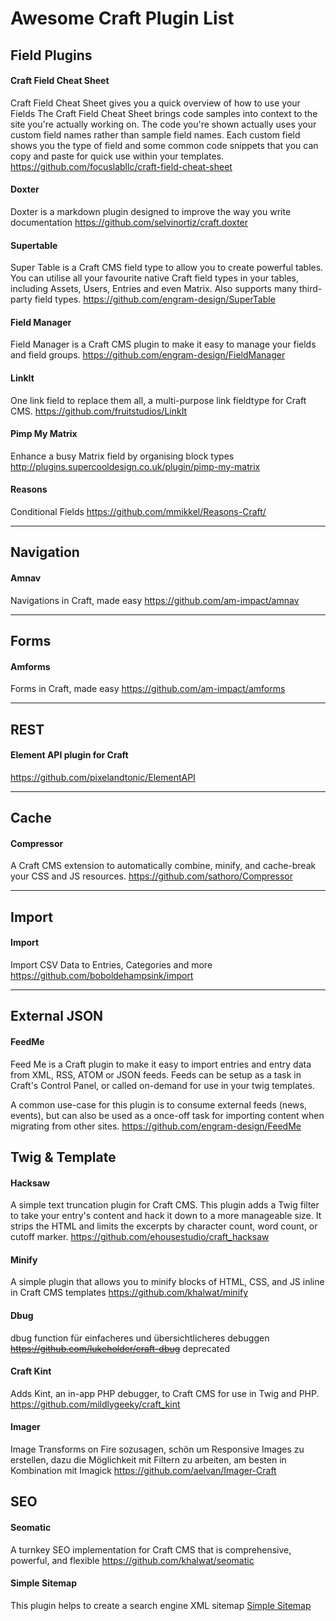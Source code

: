# Awesome Craft Plugin List

## Field Plugins

#### Craft Field Cheat Sheet
Craft Field Cheat Sheet gives you a quick overview of how to use your Fields
The Craft Field Cheat Sheet brings code samples into context to the site you're actually working on. The code you're shown actually uses your custom field names rather than sample field names. Each custom field shows you the type of field and some common code snippets that you can copy and paste for quick use within your templates.
https://github.com/focuslabllc/craft-field-cheat-sheet

#### Doxter
Doxter is a markdown plugin designed to improve the way you write documentation
https://github.com/selvinortiz/craft.doxter 

#### Supertable
Super Table is a Craft CMS field type to allow you to create powerful tables. You can utilise all your favourite native Craft field types in your tables, including Assets, Users, Entries and even Matrix. Also supports many third-party field types.
https://github.com/engram-design/SuperTable

#### Field Manager
Field Manager is a Craft CMS plugin to make it easy to manage your fields and field groups.
https://github.com/engram-design/FieldManager

#### LinkIt
One link field to replace them all, a multi-purpose link fieldtype for Craft CMS.
https://github.com/fruitstudios/LinkIt

#### Pimp My Matrix
Enhance a busy Matrix field by organising block types
http://plugins.supercooldesign.co.uk/plugin/pimp-my-matrix

#### Reasons
Conditional Fields
https://github.com/mmikkel/Reasons-Craft/

---
  
## Navigation

#### Amnav
Navigations in Craft, made easy
https://github.com/am-impact/amnav 

---

## Forms

#### Amforms
Forms in Craft, made easy
https://github.com/am-impact/amforms 

---

## REST

#### Element API plugin for Craft
https://github.com/pixelandtonic/ElementAPI

---

## Cache

#### Compressor
A Craft CMS extension to automatically combine, minify, and cache-break your CSS and JS resources.
https://github.com/sathoro/Compressor 

---

## Import

#### Import
Import CSV Data to Entries, Categories and more
https://github.com/boboldehampsink/import

---

## External JSON

#### FeedMe
Feed Me is a Craft plugin to make it easy to import entries and entry data from XML, RSS, ATOM or JSON feeds. Feeds can be setup as a task in Craft's Control Panel, or called on-demand for use in your twig templates.

A common use-case for this plugin is to consume external feeds (news, events), but can also be used as a once-off task for importing content when migrating from other sites.
https://github.com/engram-design/FeedMe

## Twig & Template
#### Hacksaw
A simple text truncation plugin for Craft CMS. This plugin adds a Twig filter to take your entry's content and hack it down to a more manageable size. It strips the HTML and limits the excerpts by character count, word count, or cutoff marker.
https://github.com/ehousestudio/craft_hacksaw

#### Minify
A simple plugin that allows you to minify blocks of HTML, CSS, and JS inline in Craft CMS templates
https://github.com/khalwat/minify

#### Dbug
dbug function für einfacheres und übersichtlicheres debuggen
~~https://github.com/lukeholder/craft-dbug~~ 
deprecated

#### Craft Kint
Adds Kint, an in-app PHP debugger, to Craft CMS for use in Twig and PHP.
https://github.com/mildlygeeky/craft_kint

#### Imager
Image Transforms on Fire sozusagen, schön um Responsive Images zu erstellen, dazu die Möglichkeit mit Filtern zu arbeiten, am besten in Kombination mit Imagick
https://github.com/aelvan/Imager-Craft

## SEO
#### Seomatic
A turnkey SEO implementation for Craft CMS that is comprehensive, powerful, and flexible
https://github.com/khalwat/seomatic

#### Simple Sitemap
This plugin helps to create a search engine XML sitemap
[Simple Sitemap](https://straightupcraft.com/craft-plugins/simple-sitemap)